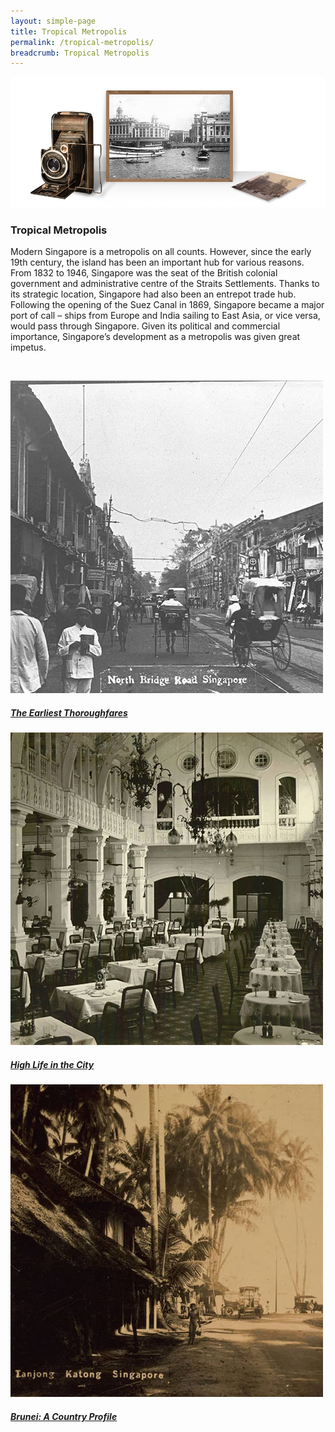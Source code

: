 ```yaml
---
layout: simple-page
title: Tropical Metropolis
permalink: /tropical-metropolis/
breadcrumb: Tropical Metropolis
---
```

![NLB Photo Exhibition - Collyer Quay](/images/tropical-metropolis-banner-2.jpg)
### **Tropical Metropolis**

Modern Singapore is a metropolis on all counts. However, since the early 19th century, the island has been an important hub for various reasons. From 1832 to 1946, Singapore was the seat of the British colonial government and administrative centre of the Straits Settlements. Thanks to its strategic location, Singapore had also been an entrepot trade hub.  Following the opening of the Suez Canal in 1869, Singapore became a major port of call – ships from Europe and India sailing to East Asia, or vice versa, would pass through Singapore. Given its political and commercial importance, Singapore’s development as a metropolis was given great impetus.

<p>&nbsp;</p>

<div class="type-two">
	<div class="row is-multiline">
		<div class="col is-one-third-desktop is-one-third-tablet">
			<a href="/tropical-metropolis/the-earliest-thoroughfares/">
				<img src="/images/The-Earliest-Thoroughfares-Boxed.jpg" alt="Tropical Metropolis - The Earliest Thoroughfares" class="project-image">
			<div class="project-card">
				<div class="project-title margin--bottom--xs">
					<h5><b>The Earliest Thoroughfares</b></h5>
				</div>
			</div>
			</a>
		</div>
		<div class="col is-one-third-desktop is-one-third-tablet">
			<a href="/tropical-metropolis/high-life-in-the-city/" class="project-link">
				<img src="/images/High-Life-in-the-City-Boxed.jpg" alt="Tropical Metropolis - High Life in the City" class="project-image">
			<div class="project-card">
				<div class="project-title margin--bottom--xs">
					<h5><b>High Life in the City</b></h5>
				</div>
			</div>
			</a>
		</div>
		<div class="col is-one-third-desktop is-one-third-tablet">
			<a href="/asean/know/brunei-a-country-profile/" class="project-link">
				<img src="/images/Away-from-the-Bustle-Boxed.jpg" alt="Brunei: A Country Profile" class="project-image">
			<div class="project-card">
				<div class="project-title margin--bottom--xs">
					<h5><b>Brunei: A Country Profile</b></h5>
				</div>
			</div>
			</a>
		</div>
	</div>
</div>


